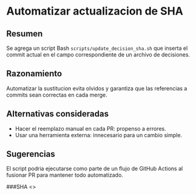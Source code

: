# Automatizar actualizacion de SHA

## Resumen
Se agrega un script Bash `scripts/update_decision_sha.sh` que inserta el commit actual en el campo correspondiente de un archivo de decisiones.

## Razonamiento
Automatizar la sustitucion evita olvidos y garantiza que las referencias a commits sean correctas en cada merge.

## Alternativas consideradas
- Hacer el reemplazo manual en cada PR: propenso a errores.
- Usar una herramienta externa: innecesario para un cambio simple.

## Sugerencias
El script podria ejecutarse como parte de un flujo de GitHub Actions al fusionar PR para mantener todo automatizado.

###SHA
<<git SHA>>

